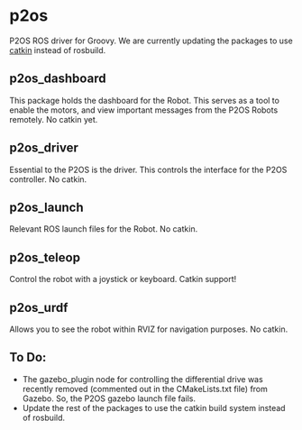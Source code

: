 p2os
====

P2OS ROS driver for Groovy. We are currently updating the packages to use [catkin](http://ros.org/wiki/catkin) instead of rosbuild.

p2os_dashboard
--------------

This package holds the dashboard for the Robot. This serves as a tool to enable the motors, and view important messages from the P2OS Robots remotely. 
No catkin yet. 

p2os_driver
-----------

Essential to the P2OS is the driver. This controls the interface for the P2OS controller. 
No catkin.

p2os_launch
-----------

Relevant ROS launch files for the Robot. 
No catkin.

p2os_teleop
-----------

Control the robot with a joystick or keyboard. 
Catkin support!

p2os_urdf
---------

Allows you to see the robot within RVIZ for navigation purposes. 
No catkin.

To Do: 
------

* The gazebo_plugin node for controlling the differential drive was recently removed (commented out in the CMakeLists.txt file) from Gazebo. So, the P2OS gazebo launch file fails. 
* Update the rest of the packages to use the catkin build system instead of rosbuild.
